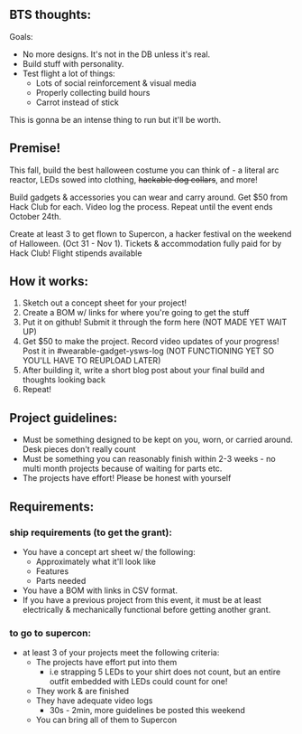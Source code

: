 ## BTS thoughts:

Goals:

-   No more designs. It's not in the DB unless it's real.
-   Build stuff with personality.
-   Test flight a lot of things:
    -   Lots of social reinforcement & visual media
    -   Properly collecting build hours
    -   Carrot instead of stick

This is gonna be an intense thing to run but it'll be worth.

## Premise!

This fall, build the best halloween costume you can think of - a literal arc reactor, LEDs sowed into clothing, ~~hackable dog collars~~, and more!

Build gadgets & accessories you can wear and carry around. Get $50 from Hack Club for each. Video log the process. Repeat until the event ends October 24th.

Create at least 3 to get flown to Supercon, a hacker festival on the weekend of Halloween. (Oct 31 - Nov 1). Tickets & accommodation fully paid for by Hack Club! Flight stipends available

## How it works:

1. Sketch out a concept sheet for your project!
2. Create a BOM w/ links for where you're going to get the stuff
3. Put it on github! Submit it through the form here (NOT MADE YET WAIT UP)
4. Get $50 to make the project. Record video updates of your progress! Post it in \#wearable-gadget-ysws-log (NOT FUNCTIONING YET SO YOU'LL HAVE TO REUPLOAD LATER)
5. After building it, write a short blog post about your final build and thoughts looking back
6. Repeat!

## Project guidelines:

-   Must be something designed to be kept on you, worn, or carried around. Desk pieces don't really count
-   Must be something you can reasonably finish within 2-3 weeks - no multi month projects because of waiting for parts etc.
-   The projects have effort! Please be honest with yourself

## Requirements:

### ship requirements (to get the grant):

-   You have a concept art sheet w/ the following:
    -   Approximately what it'll look like
    -   Features
    -   Parts needed
-   You have a BOM with links in CSV format.
-   If you have a previous project from this event, it must be at least electrically & mechanically functional before getting another grant.

### to go to supercon:

-   at least 3 of your projects meet the following criteria:
    -   The projects have effort put into them
        -   i.e strapping 5 LEDs to your shirt does not count, but an entire outfit embedded with LEDs could count for one!
    -   They work & are finished
    -   They have adequate video logs
        -   30s - 2min, more guidelines be posted this weekend
    -   You can bring all of them to Supercon
